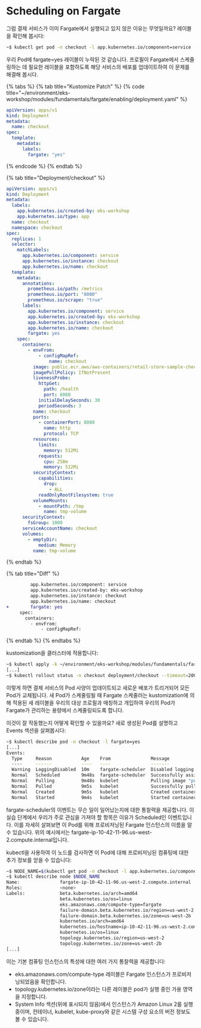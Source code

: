 # Scheduling on Fargate

그럼 결제 서비스가 이미 Fargate에서 실행되고 있지 않은 이유는 무엇일까요? 레이블을 확인해 봅시다:

```bash
~$ kubectl get pod -n checkout -l app.kubernetes.io/component=service -o json | jq '.items[0].metadata.labels'
```

우리 Pod에 fargate=yes 레이블이 누락된 것 같습니다. 프로필이 Fargate에서 스케줄링하는 데 필요한 레이블을 포함하도록 해당 서비스의 배포를 업데이트하여 이 문제를 해결해 봅시다.

{% tabs %}
{% tab title="Kustomize Patch" %}
{% code title="~/environment/eks-workshop/modules/fundamentals/fargate/enabling/deployment.yaml" %}
```yaml
apiVersion: apps/v1
kind: Deployment
metadata:
  name: checkout
spec:
  template:
    metadata:
      labels:
        fargate: "yes"
```
{% endcode %}
{% endtab %}

{% tab title="Deployment/checkout" %}
```yaml
apiVersion: apps/v1
kind: Deployment
metadata:
  labels:
    app.kubernetes.io/created-by: eks-workshop
    app.kubernetes.io/type: app
  name: checkout
  namespace: checkout
spec:
  replicas: 1
  selector:
    matchLabels:
      app.kubernetes.io/component: service
      app.kubernetes.io/instance: checkout
      app.kubernetes.io/name: checkout
  template:
    metadata:
      annotations:
        prometheus.io/path: /metrics
        prometheus.io/port: "8080"
        prometheus.io/scrape: "true"
      labels:
        app.kubernetes.io/component: service
        app.kubernetes.io/created-by: eks-workshop
        app.kubernetes.io/instance: checkout
        app.kubernetes.io/name: checkout
        fargate: yes
    spec:
      containers:
        - envFrom:
            - configMapRef:
                name: checkout
          image: public.ecr.aws/aws-containers/retail-store-sample-checkout:0.4.0
          imagePullPolicy: IfNotPresent
          livenessProbe:
            httpGet:
              path: /health
              port: 8080
            initialDelaySeconds: 30
            periodSeconds: 3
          name: checkout
          ports:
            - containerPort: 8080
              name: http
              protocol: TCP
          resources:
            limits:
              memory: 512Mi
            requests:
              cpu: 250m
              memory: 512Mi
          securityContext:
            capabilities:
              drop:
                - ALL
            readOnlyRootFilesystem: true
          volumeMounts:
            - mountPath: /tmp
              name: tmp-volume
      securityContext:
        fsGroup: 1000
      serviceAccountName: checkout
      volumes:
        - emptyDir:
            medium: Memory
          name: tmp-volume
```
{% endtab %}

{% tab title="Diff" %}
```diff
         app.kubernetes.io/component: service
         app.kubernetes.io/created-by: eks-workshop
         app.kubernetes.io/instance: checkout
         app.kubernetes.io/name: checkout
+        fargate: yes
     spec:
       containers:
         - envFrom:
             - configMapRef:
```
{% endtab %}
{% endtabs %}

kustomization을 클러스터에 적용합니다:

```bash
~$ kubectl apply -k ~/environment/eks-workshop/modules/fundamentals/fargate/enabling
[...]
~$ kubectl rollout status -n checkout deployment/checkout --timeout=200s
```

이렇게 하면 결제 서비스의 Pod 사양이 업데이트되고 새로운 배포가 트리거되어 모든 Pod가 교체됩니다. 새 Pod가 스케줄링될 때 Fargate 스케줄러는 kustomization에 의해 적용된 새 레이블을 우리의 대상 프로필과 매칭하고 개입하여 우리의 Pod가 Fargate가 관리하는 용량에서 스케줄링되도록 합니다.

이것이 잘 작동했는지 어떻게 확인할 수 있을까요? 새로 생성된 Pod를 설명하고 Events 섹션을 살펴봅시다:

```bash
~$ kubectl describe pod -n checkout -l fargate=yes
[...]
Events:
  Type     Reason           Age    From               Message
  ----     ------           ----   ----               -------
  Warning  LoggingDisabled  10m    fargate-scheduler  Disabled logging because aws-logging configmap was not found. configmap "aws-logging" not found
  Normal   Scheduled        9m48s  fargate-scheduler  Successfully assigned checkout/checkout-78fbb666b-fftl5 to fargate-ip-10-42-11-96.us-west-2.compute.internal
  Normal   Pulling          9m48s  kubelet            Pulling image "public.ecr.aws/aws-containers/retail-store-sample-checkout:0.4.0"
  Normal   Pulled           9m5s   kubelet            Successfully pulled image "public.ecr.aws/aws-containers/retail-store-sample-checkout:0.4.0" in 43.258137629s
  Normal   Created          9m5s   kubelet            Created container checkout
  Normal   Started          9m4s   kubelet            Started container checkout
```

fargate-scheduler의 이벤트는 무슨 일이 일어났는지에 대한 통찰력을 제공합니다. 이 실습 단계에서 우리가 주로 관심을 가져야 할 항목은 이유가 Scheduled인 이벤트입니다. 이를 자세히 살펴보면 이 Pod를 위해 프로비저닝된 Fargate 인스턴스의 이름을 알 수 있습니다. 위의 예시에서는 fargate-ip-10-42-11-96.us-west-2.compute.internal입니다.

kubectl을 사용하여 이 노드를 검사하면 이 Pod에 대해 프로비저닝된 컴퓨팅에 대한 추가 정보를 얻을 수 있습니다:

```bash
~$ NODE_NAME=$(kubectl get pod -n checkout -l app.kubernetes.io/component=service -o json | jq -r '.items[0].spec.nodeName')
~$ kubectl describe node $NODE_NAME
Name:               fargate-ip-10-42-11-96.us-west-2.compute.internal
Roles:              <none>
Labels:             beta.kubernetes.io/arch=amd64
                    beta.kubernetes.io/os=linux
                    eks.amazonaws.com/compute-type=fargate
                    failure-domain.beta.kubernetes.io/region=us-west-2
                    failure-domain.beta.kubernetes.io/zone=us-west-2b
                    kubernetes.io/arch=amd64
                    kubernetes.io/hostname=ip-10-42-11-96.us-west-2.compute.internal
                    kubernetes.io/os=linux
                    topology.kubernetes.io/region=us-west-2
                    topology.kubernetes.io/zone=us-west-2b
[...]
```

이는 기본 컴퓨팅 인스턴스의 특성에 대한 여러 가지 통찰력을 제공합니다:

* eks.amazonaws.com/compute-type 레이블은 Fargate 인스턴스가 프로비저닝되었음을 확인합니다.
* topology.kubernetes.io/zone이라는 다른 레이블은 pod가 실행 중인 가용 영역을 지정합니다.
* System Info 섹션(위에 표시되지 않음)에서 인스턴스가 Amazon Linux 2를 실행 중이며, 컨테이너, kubelet, kube-proxy와 같은 시스템 구성 요소의 버전 정보도 볼 수 있습니다.

